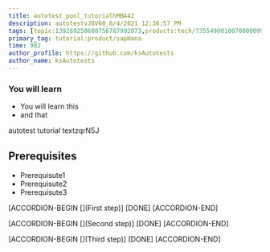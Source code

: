```yaml
---
title: autotest_pool_tutorialhMBA42
description: autotestvJ8V60_8/4/2021 12:36:57 PM
tags: [topic:139269250608756787992873,products:tech/73554900100700000996,tutorial:experience/advanced]
primary_tag: tutorial:product/sapHana
time: 982
author_profile: https://github.com/ksAutotests
author_name: ksAutotests
---
```

### You will learn
- You will learn this
- and that

autotest tutorial textzqrN5J

## Prerequisites
- Prerequisute1
- Prerequisute2
- Prerequisute3

[ACCORDION-BEGIN [](First step)]
[DONE]
[ACCORDION-END]

[ACCORDION-BEGIN [](Second step)]
[DONE]
[ACCORDION-END]

[ACCORDION-BEGIN [](Third step)]
[DONE]
[ACCORDION-END]

